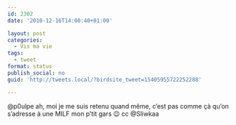 ```yaml
---
id: 2302
date: '2010-12-16T14:00:40+01:00'

layout: post
categories:
  - Vis ma vie
tags:
  - tweet
format: status
publish_social: no
guid: 'http://tweets.local/?birdsite_tweet=15405955722252288'

---
```


@p0ulpe ah, moi je me suis retenu quand même, c’est pas comme çà qu’on s’adresse à une MILF mon p’tit gars 😉 cc @Sliwkaa